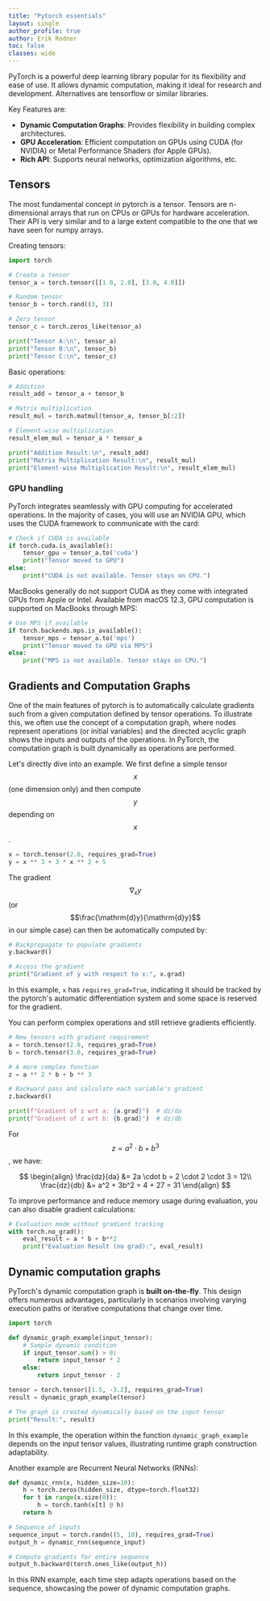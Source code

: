 ```yaml
---
title: "Pytorch essentials"
layout: single
author_profile: true
author: Erik Rodner
toc: false
classes: wide
---
```


PyTorch is a powerful deep learning library popular for its flexibility and ease of use. It allows dynamic computation, making it ideal for research and development. Alternatives are tensorflow or similar libraries.

Key Features are:
- **Dynamic Computation Graphs**: Provides flexibility in building complex architectures.
- **GPU Acceleration**: Efficient computation on GPUs using CUDA (for NVIDIA) or Metal Performance Shaders (for Apple GPUs).
- **Rich API**: Supports neural networks, optimization algorithms, etc.

## Tensors

The most fundamental concept in pytorch is a tensor.
Tensors are n-dimensional arrays that run on CPUs or GPUs for hardware acceleration.
Their API is very similar and to a large extent compatible to the one that we have
seen for numpy arrays.

Creating tensors:
```python
import torch

# Create a tensor
tensor_a = torch.tensor([[1.0, 2.0], [3.0, 4.0]])

# Random tensor
tensor_b = torch.rand((3, 3))

# Zero tensor
tensor_c = torch.zeros_like(tensor_a)

print("Tensor A:\n", tensor_a)
print("Tensor B:\n", tensor_b)
print("Tensor C:\n", tensor_c)
```

Basic operations:
```python
# Addition
result_add = tensor_a + tensor_b

# Matrix multiplication
result_mul = torch.matmul(tensor_a, tensor_b[:2])

# Element-wise multiplication
result_elem_mul = tensor_a * tensor_a

print("Addition Result:\n", result_add)
print("Matrix Multiplication Result:\n", result_mul)
print("Element-wise Multiplication Result:\n", result_elem_mul)
```

### GPU handling

PyTorch integrates seamlessly with GPU computing for accelerated operations.
In the majority of cases, you will use an NVIDIA GPU, which uses the CUDA
framework to communicate with the card:

```python
# Check if CUDA is available
if torch.cuda.is_available():
    tensor_gpu = tensor_a.to('cuda')
    print("Tensor moved to GPU")
else:
    print("CUDA is not available. Tensor stays on CPU.")
```

MacBooks generally do not support CUDA as they come with integrated GPUs from Apple or Intel. Available from macOS 12.3, GPU computation is supported on MacBooks through MPS:

```python
# Use MPS if available
if torch.backends.mps.is_available():
    tensor_mps = tensor_a.to('mps')
    print("Tensor moved to GPU via MPS")
else:
    print("MPS is not available. Tensor stays on CPU.")
```

## Gradients and Computation Graphs

One of the main features of pytorch is to automatically calculate gradients such
from a given computation defined by tensor operations.
To illustrate this, we often use the concept of a computation graph, where
nodes represent operations (or initial variables) and the directed acyclic graph shows the
inputs and outputs of the operations.
In PyTorch, the computation graph is built dynamically as operations are performed.

Let's directly dive into an example. We first define a simple tensor $$x$$ (one dimension only) and then compute $$y$$ depending on $$x$$. 
```python
x = torch.tensor(2.0, requires_grad=True)
y = x ** 3 + 3 * x ** 2 + 5
```

The gradient $$\nabla_x y$$ (or $$\frac{\mathrm{d}y}{\mathrm{d}y}$$ in our simple case) can then be automatically computed by:

```python
# Backpropagate to populate gradients
y.backward()

# Access the gradient
print("Gradient of y with respect to x:", x.grad)
```

In this example, `x` has `requires_grad=True`, indicating it should be tracked by the pytorch's automatic differentiation system and some space is reserved for the gradient.



You can perform complex operations and still retrieve gradients efficiently.

```python
# New tensors with gradient requirement
a = torch.tensor(2.0, requires_grad=True)
b = torch.tensor(3.0, requires_grad=True)

# A more complex function
z = a ** 2 * b + b ** 3

# Backward pass and calculate each variable's gradient
z.backward()

print(f"Gradient of z wrt a: {a.grad}")  # dz/da
print(f"Gradient of z wrt b: {b.grad}")  # dz/db
```

For $$z = a^2 \cdot b + b^3$$, we have:

$$
\begin{align}
\frac{dz}{da} &= 2a \cdot b = 2 \cdot 2 \cdot 3 = 12\\
\frac{dz}{db} &= a^2 + 3b^2 = 4 + 27 = 31
\end{align}
$$


To improve performance and reduce memory usage during evaluation, you can also disable gradient calculations:

```python
# Evaluation mode without gradient tracking
with torch.no_grad():
    eval_result = a * b + b**2
    print("Evaluation Result (no grad):", eval_result)
```

## Dynamic computation graphs

PyTorch's dynamic computation graph is **built on-the-fly**. This design offers numerous advantages, particularly in scenarios involving varying execution paths or iterative computations that change over time.

```python
import torch

def dynamic_graph_example(input_tensor):
    # Sample dynamic condition
    if input_tensor.sum() > 0:
        return input_tensor * 2
    else:
        return input_tensor - 2

tensor = torch.tensor([1.5, -3.2], requires_grad=True)
result = dynamic_graph_example(tensor)

# The graph is created dynamically based on the input tensor
print("Result:", result)
```

In this example, the operation within the function `dynamic_graph_example` depends on the input tensor values, illustrating runtime graph construction adaptability.

Another example are Recurrent Neural Networks (RNNs):

```python
def dynamic_rnn(x, hidden_size=10):
    h = torch.zeros(hidden_size, dtype=torch.float32)
    for t in range(x.size(0)):
        h = torch.tanh(x[t] @ h)
    return h

# Sequence of inputs
sequence_input = torch.randn((5, 10), requires_grad=True)
output_h = dynamic_rnn(sequence_input)

# Compute gradients for entire sequence
output_h.backward(torch.ones_like(output_h))
```

In this RNN example, each time step adapts operations based on the sequence, showcasing the power of dynamic computation graphs.